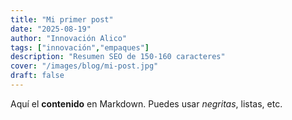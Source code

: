 ```yaml
---
title: "Mi primer post"
date: "2025-08-19"
author: "Innovación Alico"
tags: ["innovación","empaques"]
description: "Resumen SEO de 150-160 caracteres"
cover: "/images/blog/mi-post.jpg"
draft: false
---
```

Aquí el **contenido** en Markdown. Puedes usar *negritas*, listas, etc.
